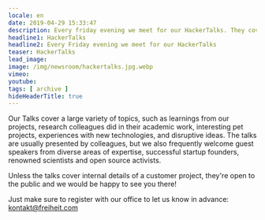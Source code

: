 ```yaml
---
locale: en
date: 2019-04-29 15:33:47
description: Every friday evening we meet for our HackerTalks. They cover a large variety of topics.
headline1: HackerTalks
headline2: Every Friday evening we meet for our HackerTalks
teaser: HackerTalks
lead_image:
image: /img/newsroom/hackertalks.jpg.webp
vimeo:
youtube:
tags: [ archive ]
hideHeaderTitle: true
---
```


Our Talks cover a large variety
of topics, such as learnings from our projects, research colleagues
did in their academic work, interesting pet projects, experiences with
new technologies, and disruptive ideas. The talks are usually
presented by colleagues, but we also frequently welcome guest speakers
from diverse areas of expertise, successful startup founders, renowned
scientists and open source activists.

Unless the talks cover internal details of a customer project, they're
open to the public and we would be happy to see you there!

Just make sure to register with our office to let us know in advance:
<a href="mailto:kontakt@freiheit.com?subject=Registration%20for%20the%20Hackertalk&body=Dear%20office,%20I%20hereby%20register%20for%20the%20Hackertalk%20on%20dd.mm.yyyy.">kontakt@freiheit.com</a>



